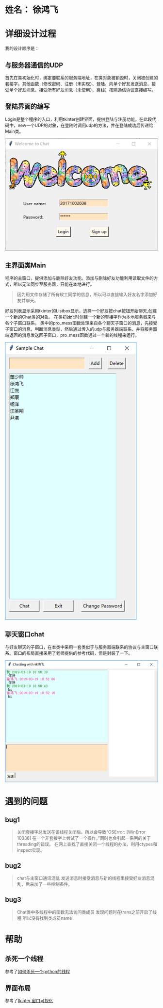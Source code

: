 # 姓名： 徐鸿飞

# 详细设计过程

我的设计顺序是：

## 与服务器通信的UDP

首先在类初始化时，绑定要联系的服务端地址，在类对象被销毁时，关闭被创建的套接字。其他函数（修改密码、注册（未实现）、登陆、向单个好友发送消息、接受单个好友消息、接受所有好友消息（未使用）、离线）按照通信协议直接编写。

## 登陆界面的编写

Login是整个程序的入口，利用tkinter创建界面，提供登陆与注册功能。在此段代码中，new一个UDP的对象，在登陆时调用udp的方法，并在登陆成功后传递给Main类。

![登陆界面](./Resources/login.png)

## 主界面类Main

程序的主窗口，提供添加与删除好友功能。添加与删除好友功能利用读取文件的方式，所以无法同步至服务器，只能在本地进行。
> 因为用文件存储了所有软工同学的信息，所以可以直接输入好友名字添加好友并聊天。

好友列表显示采用tkinter的Listbox显示，选择一个好友按chat按钮开始聊天,创建一个新的Chat类的对象。
在类初始化时创建一个新的套接字作为本地服务器来与各个子窗口联系。
类中的pro_mess函数处理来自各个聊天子窗口的消息，先接受子窗口的消息，判断消息类型，然后通过传入的udp与服务器端联系，并将服务器端返回的消息发送回子窗口，pro_mess函数通过一个新的线程来运行。

![主界面](./Resources/main.png)

## 聊天窗口chat

与好友聊天的子窗口，在本类中采用一套类似于与服务器端联系的协议与主窗口联系。窗口的布局直接采用了老师提供的参考代码，但是封装了一下。

![聊天界面](./Resources/chat.png)

# 遇到的问题

## bug1
> 关闭套接字总发送在该线程关闭后。所以会导致“OSError: [WinError 10038] 在一个非套接字上尝试了一个操作。”同时也会引起一系列的关于threading的错误。
在网上查找了直接关闭一个线程的办法，利用ctypes和inspect实现。

## bug2
> chat与主窗口通讯混乱
发送消息时接受消息与新的线程里接受好友消息混乱，后来加了一些控制条件。

## bug3
> Chat类中多线程中的函数无法访问类成员
发现问题时在trans之前开启了线程 所以没有找到类成员name

# 帮助
## 杀死一个线程
参考了[如何杀死一个python的线程](https://blog.csdn.net/vinsuan1993/article/details/78158589)
## 界面布局
参考了[tkinter 窗口可视化](https://www.youtube.com/playlist?list=PLXO45tsB95cJU56K4EtkG0YNGBZCuDwAH)